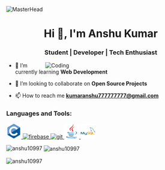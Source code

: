 ![MasterHead](https://github.com/ANSHU10997/Anshu10997/blob/main/new.png)
<h1 align="center">Hi 👋, I'm Anshu Kumar</h1>
<h3 align="center">Student | Developer | Tech Enthusiast</h3>



<img align="right" alt="Coding" width="400" src="https://miro.medium.com/max/828/1*vJjJ3Mdok6Rvxx85IIRqBQ.gif">

- 🌱 I’m currently learning **Web Development**

- 👯 I’m looking to collaborate on **Open Source Projects**

- 📫 How to reach me **kumaranshu777777777@gmail.com**


<p align="left">
</p>

<h3 align="left">Languages and Tools:</h3>
<p align="left"> <a href="https://www.cprogramming.com/" target="_blank" rel="noreferrer"> <img src="https://raw.githubusercontent.com/devicons/devicon/master/icons/c/c-original.svg" alt="c" width="40" height="40"/> </a> <a href="https://firebase.google.com/" target="_blank" rel="noreferrer"> <img src="https://www.vectorlogo.zone/logos/firebase/firebase-icon.svg" alt="firebase" width="40" height="40"/> </a> <a href="https://git-scm.com/" target="_blank" rel="noreferrer"> <img src="https://www.vectorlogo.zone/logos/git-scm/git-scm-icon.svg" alt="git" width="40" height="40"/> </a> <a href="https://www.java.com" target="_blank" rel="noreferrer"> <img src="https://raw.githubusercontent.com/devicons/devicon/master/icons/java/java-original.svg" alt="java" width="40" height="40"/> </a> <a href="https://www.mysql.com/" target="_blank" rel="noreferrer"> <img src="https://raw.githubusercontent.com/devicons/devicon/master/icons/mysql/mysql-original-wordmark.svg" alt="mysql" width="40" height="40"/> </a> </p>

<p><img align="left" src="https://github-readme-stats.vercel.app/api/top-langs?username=anshu10997&show_icons=true&locale=en&layout=compact" alt="anshu10997" /></p>

<p>&nbsp;<img align="center" src="https://github-readme-stats.vercel.app/api?username=anshu10997&show_icons=true&locale=en" alt="anshu10997" /></p>

<p><img align="center" src="https://github-readme-streak-stats.herokuapp.com/?user=anshu10997&" alt="anshu10997" /></p>

